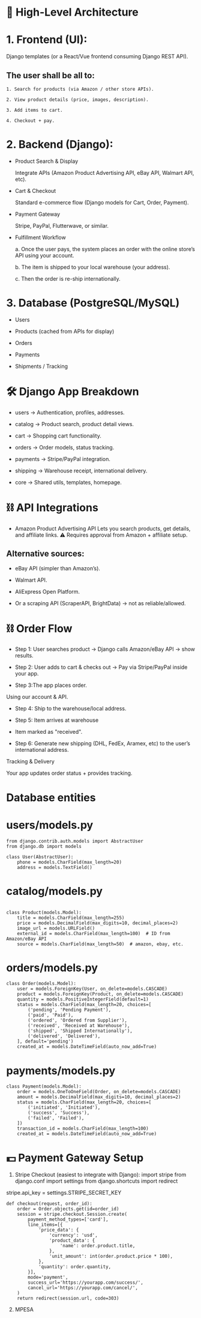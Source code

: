 # 🔹 High-Level Architecture
# 1.  Frontend (UI):

Django templates (or a React/Vue frontend consuming Django REST API).

## The user shall be all to:

    1. Search for products (via Amazon / other store APIs).

    2. View product details (price, images, description).

    3. Add items to cart.

    4. Checkout + pay.

# 2.  Backend (Django):

* Product Search & Display

    Integrate APIs (Amazon Product Advertising API, eBay API, Walmart API, etc).

* Cart & Checkout

    Standard e-commerce flow (Django models for Cart, Order, Payment).

* Payment Gateway

    Stripe, PayPal, Flutterwave, or similar.

* Fulfillment Workflow

    a. Once the user pays, the system places an order with the online store’s API using your account.

    b. The item is shipped to your local warehouse (your address).

    c. Then the order is re-ship internationally.

# 3. Database (PostgreSQL/MySQL)

* Users

* Products (cached from APIs for display)

* Orders

* Payments

* Shipments / Tracking

# 🛠️ Django App Breakdown
* users → Authentication, profiles, addresses.

* catalog → Product search, product detail views.

* cart → Shopping cart functionality.

* orders → Order models, status tracking.

* payments → Stripe/PayPal integration.

* shipping → Warehouse receipt, international delivery.

* core → Shared utils, templates, homepage.

# ⛓️ API Integrations
* Amazon Product Advertising API
Lets you search products, get details, and affiliate links.
⚠️ Requires approval from Amazon + affiliate setup.

## Alternative sources:

* eBay API (simpler than Amazon’s).

* Walmart API.

* AliExpress Open Platform.

* Or a scraping API (ScraperAPI, BrightData) → not as reliable/allowed.

# ⛓️ Order Flow
* Step 1: User searches product
→ Django calls Amazon/eBay API → show results.

* Step 2: User adds to cart & checks out
→ Pay via Stripe/PayPal inside your app.

* Step 3:The app  places order.

Using  our account & API.

* Step 4: Ship to the warehouse/local address.

* Step 5: Item arrives at warehouse

* Item marked  as "received".

* Step 6:  Generate new shipping (DHL, FedEx, Aramex, etc) to the user’s international address.

Tracking & Delivery

Your app updates order status + provides tracking.

# Database entities

# users/models.py
```text
from django.contrib.auth.models import AbstractUser
from django.db import models

class User(AbstractUser):
    phone = models.CharField(max_length=20)
    address = models.TextField()
```

# catalog/models.py
```text

class Product(models.Model):
    title = models.CharField(max_length=255)
    price = models.DecimalField(max_digits=10, decimal_places=2)
    image_url = models.URLField()
    external_id = models.CharField(max_length=100)  # ID from Amazon/eBay API
    source = models.CharField(max_length=50)  # amazon, ebay, etc.
```
# orders/models.py
```text
class Order(models.Model):
    user = models.ForeignKey(User, on_delete=models.CASCADE)
    product = models.ForeignKey(Product, on_delete=models.CASCADE)
    quantity = models.PositiveIntegerField(default=1)
    status = models.CharField(max_length=20, choices=[
        ('pending', 'Pending Payment'),
        ('paid', 'Paid'),
        ('ordered', 'Ordered from Supplier'),
        ('received', 'Received at Warehouse'),
        ('shipped', 'Shipped Internationally'),
        ('delivered', 'Delivered'),
    ], default='pending')
    created_at = models.DateTimeField(auto_now_add=True)
```

# payments/models.py
```text
class Payment(models.Model):
    order = models.OneToOneField(Order, on_delete=models.CASCADE)
    amount = models.DecimalField(max_digits=10, decimal_places=2)
    status = models.CharField(max_length=20, choices=[
        ('initiated', 'Initiated'),
        ('success', 'Success'),
        ('failed', 'Failed'),
    ])
    transaction_id = models.CharField(max_length=100)
    created_at = models.DateTimeField(auto_now_add=True)
```
#  💵 Payment Gateway Setup
1. Stripe Checkout (easiest to integrate with Django):
import stripe
from django.conf import settings
from django.shortcuts import redirect

stripe.api_key = settings.STRIPE_SECRET_KEY

```text
def checkout(request, order_id):
    order = Order.objects.get(id=order_id)
    session = stripe.checkout.Session.create(
        payment_method_types=['card'],
        line_items=[{
            'price_data': {
                'currency': 'usd',
                'product_data': {
                    'name': order.product.title,
                },
                'unit_amount': int(order.product.price * 100),
            },
            'quantity': order.quantity,
        }],
        mode='payment',
        success_url='https://yourapp.com/success/',
        cancel_url='https://yourapp.com/cancel/',
    )
    return redirect(session.url, code=303)
```

2. MPESA 